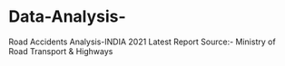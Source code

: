 # Data-Analysis-
Road Accidents Analysis-INDIA 2021 Latest Report
Source:- Ministry of Road Transport & Highways
